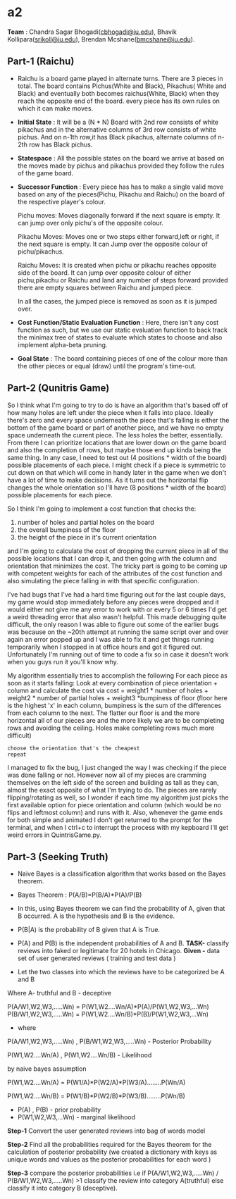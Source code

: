 # a2
**Team** : Chandra Sagar Bhogadi(cbhogadi@iu.edu), Bhavik Kollipara(srikoll@iu.edu), Brendan Mcshane(bmcshane@iu.edu).


## Part-1 (Raichu)

* Raichu is a board game played in alternate turns. There are 3 pieces in total. The board contains Pichus(White and Black), Pikachus( White and Black) and eventually both becomes raichus(White, Black) when they reach the opposite end of the board. every piece has its own rules on which it can make moves.

*  **Initial State** : It will be a (N * N) Board with 2nd row consists of white pikachus and in the alternative columns of 3rd row consists of white pichus. And on n-1th row,it has Black pikachus, alternate columns of n-2th row has Black pichus.


*  **Statespace** : All the possible states on the board we arrive at based on the moves made by pichus and pikachus provided they follow the rules of the game board.


*  **Successor Function** : Every piece has has to make a single valid move based on any of the pieces(Pichu, Pikachu and Raichu) on the board of the respective   player's colour.


   Pichu moves: Moves diagonally forward if the next square is empty. It can jump over only pichu's of the opposite colour.

   Pikachu Moves: Moves one or two steps either forward,left or right, if the next square is empty. It can Jump over the opposite colour of pichu/pikachus.

   Raichu Moves: It is created when pichu or pikachu reaches opposite side of the board. It can jump over opposite colour of either pichu,pikachu or Raichu and land                  any number of steps forward provided there are empty squares between Raichu and jumped piece.

   In all the cases, the jumped piece is removed as soon as it is jumped over.

*  **Cost Function/Static Evaluation Function**  : Here, there isn't any cost function as such, but we use our static evaluation function to back track the minimax tree of states to evaluate which states to choose and also implement alpha-beta pruning.


*  **Goal State** : The board containing pieces of one of the colour more than the other pieces or equal (draw) until the program's time-out.


## Part-2 (Qunitris Game) 
So I think what I'm going to try to do is have an algorithm that's based off of how many holes are left under the piece when it falls into place. Ideally there's zero and every space underneath the piece that's falling is either the bottom of the game board or part of another piece, and we have no empty space underneath the current piece. The less holes the better, essentially. From there I can prioritize locations that are lower down on the game board and also the completion of rows, but maybe those end up kinda being the same thing. In any case, I need to test out (4 positions * width of the board) possible placements of each piece. I might check if a piece is symmetric to cut down on that which will come in handy later in the game when we don't have a lot of time to make decisions. As it turns out the horizontal flip changes the whole orientation so I'll have (8 positions * width of the board) possible placements for each piece.

So I think I'm going to implement a cost function that checks the:
1) number of holes and partial holes on the board
2) the overall bumpiness of the floor
3) the height of the piece in it's current orientation

and I'm going to calculate the cost of dropping the current piece in all of the possible locations that I can drop it, and then going with the column and orientation that minimizes the cost. The tricky part is going to be coming up with competent weights for each of the attributes of the cost function and also simulating the piece falling in with that specific configuration.

I've had bugs that I've had a hard time figuring out for the last couple days, my game would stop immediately before any pieces were dropped and it would either not give me any error to work with or every 5 or 6 times I'd get a weird threading error that also wasn't helpful. This made debugging quite difficult, the only reason I was able to figure out some of the earlier bugs was because on the ~20th attempt at running the same script over and over again an error popped up and I was able to fix it and get things running temporarily when I stopped in at office hours and got it figured out. Unfortunately I'm running out of time to code a fix so in case it doesn't work when you guys run it you'll know why.

My algorithm essentially tries to accomplish the following
For each piece as soon as it starts falling:
    Look at every combination of piece orientation + column and calculate the cost via
        cost = weight1 * number of holes + weight2 * number of partial holes + weight3 *bumpiness of floor (floor here is the highest 'x' in each column, bumpiness is the sum of the differences from each column to the next. The flatter our floor is and the more horizontal all of our pieces are and the more likely we are to be completing rows and avoiding the ceiling. Holes make completing rows much more difficult)

    choose the orientation that's the cheapest
    repeat



I managed to fix the bug, I just changed the way I was checking if the piece was done falling or not. However now all of my pieces are cramming themselves on the left side of the screen and building as tall as they can, almost the exact opposite of what I'm trying to do. The pieces are rarely flipping/rotating as well, so I wonder if each time my algorithm just picks the first available option for piece orientation and column (which would be no flips and leftmost column) and runs with it. Also, whenever the game ends for both simple and animated I don't get returned to the prompt for the terminal, and when I ctrl+c to interrupt the process with my kepboard I'll get weird errors in QuintrisGame.py.

## Part-3 (Seeking Truth)


* Naive Bayes is a classification algorithm that works based on the Bayes theorem.

* Bayes Theorem : P(A/B)=P(B/A)*P(A)/P(B)

* In this, using Bayes theorem we can find the probability of A, given that B occurred. A is the hypothesis and B is the evidence.
* P(B|A) is the probability of B given that A is True.
* P(A) and P(B) is the independent probabilities of A and B.
**TASK-**  classify reviews into faked or legitimate for 20 hotels in Chicago.
**Given -** data set of user generated reviews ( training and test data )

* Let the two classes into which the reviews have to be categorized be A and B

Where A- truthful and B - deceptive

P(A/W1,W2,W3,.....Wn) = P(W1,W2....Wn/A)*P(A)/P(W1,W2,W3,...Wn)
P(B/W1,W2,W3,.....Wn) = P(W1,W2....Wn/B)*P(B)/P(W1,W2,W3,...Wn)

* where

P(A/W1,W2,W3,.....Wn) , P(B/W1,W2,W3,.....Wn) - Posterior Probability

P(W1,W2....Wn/A) ,  P(W1,W2....Wn/B)  -  Likelihood

by naive bayes assumption

P(W1,W2....Wn/A) = P(W1/A)*P(W2/A)*P(W3/A)........P(Wn/A)

P(W1,W2....Wn/B) = P(W1/B)*P(W2/B)*P(W3/B)........P(Wn/B)

* P(A) , P(B) - prior probability
* P(W1,W2,W3,...Wn) -  marginal likelihood


**Step-1**
Convert the user generated reviews into bag of words model

**Step-2**
Find all the probabilities required for the Bayes theorem for the calculation of posterior probability
(we created a dictionary with keys as unique words and values as the posterior probabilities for each word )

**Step-3**
compare the posterior probabilities
i.e if P(A/W1,W2,W3,.....Wn) / P(B/W1,W2,W3,.....Wn) >1 classify the review into category A(truthful) else classify it into category B (deceptive).
